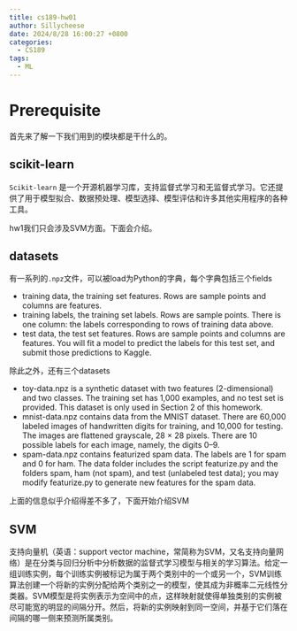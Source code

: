```yaml
---
title: cs189-hw01
author: Sillycheese
date: 2024/8/28 16:00:27 +0800
categories:
  - CS189
tags:
  - ML
---
```

# Prerequisite

首先来了解一下我们用到的模块都是干什么的。

## scikit-learn

`Scikit-learn` 是一个开源机器学习库，支持监督式学习和无监督式学习。它还提供了用于模型拟合、数据预处理、模型选择、模型评估和许多其他实用程序的各种工具。

hw1我们只会涉及SVM方面。下面会介绍。

## datasets

有一系列的`.npz`文件，可以被load为Python的字典，每个字典包括三个fields

- training data, the training set features. Rows are sample points and columns are features.
- training labels, the training set labels. Rows are sample points. There is one column: the labels corresponding to rows of training data above.
- test data, the test set features. Rows are sample points and columns are features. You will fit a model to predict the labels for this test set, and submit those predictions to Kaggle.

除此之外，还有三个datasets

- toy-data.npz is a synthetic dataset with two features (2-dimensional) and two classes. The training set has 1,000 examples, and no test set is provided. This dataset is only used in Section 2 of this homework.
- mnist-data.npz contains data from the MNIST dataset. There are 60,000 labeled images of handwritten digits for training, and 10,000 for testing. The images are flattened grayscale, 28 × 28 pixels. There are 10 possible labels for each image, namely, the digits 0–9.
- spam-data.npz contains featurized spam data. The labels are 1 for spam and 0 for ham. The data folder includes the script featurize.py and the folders spam, ham (not spam), and test (unlabeled test data); you may modify featurize.py to generate new features for the spam data.

上面的信息似乎介绍得差不多了，下面开始介绍SVM

## SVM

支持向量机（英语：support vector machine，常简称为SVM，又名支持向量网络）是在分类与回归分析中分析数据的监督式学习模型与相关的学习算法。给定一组训练实例，每个训练实例被标记为属于两个类别中的一个或另一个，SVM训练算法创建一个将新的实例分配给两个类别之一的模型，使其成为非概率二元线性分类器。SVM模型是将实例表示为空间中的点，这样映射就使得单独类别的实例被尽可能宽的明显的间隔分开。然后，将新的实例映射到同一空间，并基于它们落在间隔的哪一侧来预测所属类别。



